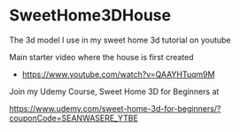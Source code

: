 # SweetHome3DHouse
The 3d model I use in my sweet home 3d tutorial on youtube

Main starter video where the house is first created
- https://www.youtube.com/watch?v=QAAYHTuqm9M

Join my Udemy Course, Sweet Home 3D for Beginners at

https://www.udemy.com/sweet-home-3d-for-beginners/?couponCode=SEANWASERE_YTBE



